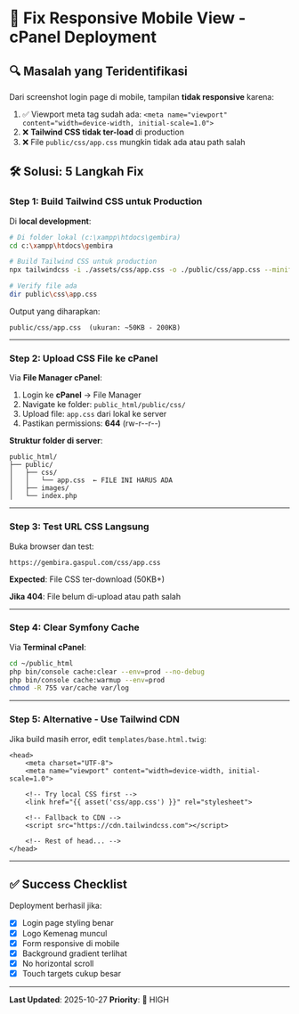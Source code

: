 # 📱 Fix Responsive Mobile View - cPanel Deployment

## 🔍 Masalah yang Teridentifikasi

Dari screenshot login page di mobile, tampilan **tidak responsive** karena:
1. ✅ Viewport meta tag sudah ada: `<meta name="viewport" content="width=device-width, initial-scale=1.0">`
2. ❌ **Tailwind CSS tidak ter-load** di production
3. ❌ File `public/css/app.css` mungkin tidak ada atau path salah

## 🛠️ Solusi: 5 Langkah Fix

### **Step 1: Build Tailwind CSS untuk Production**

Di **local development**:

```bash
# Di folder lokal (c:\xampp\htdocs\gembira)
cd c:\xampp\htdocs\gembira

# Build Tailwind CSS untuk production
npx tailwindcss -i ./assets/css/app.css -o ./public/css/app.css --minify

# Verify file ada
dir public\css\app.css
```

Output yang diharapkan:
```
public/css/app.css  (ukuran: ~50KB - 200KB)
```

---

### **Step 2: Upload CSS File ke cPanel**

Via **File Manager cPanel**:

1. Login ke **cPanel** → File Manager
2. Navigate ke folder: `public_html/public/css/`
3. Upload file: `app.css` dari lokal ke server
4. Pastikan permissions: **644** (rw-r--r--)

**Struktur folder di server**:
```
public_html/
├── public/
│   ├── css/
│   │   └── app.css  ← FILE INI HARUS ADA
│   ├── images/
│   └── index.php
```

---

### **Step 3: Test URL CSS Langsung**

Buka browser dan test:

```
https://gembira.gaspul.com/css/app.css
```

**Expected**: File CSS ter-download (50KB+)

**Jika 404**: File belum di-upload atau path salah

---

### **Step 4: Clear Symfony Cache**

Via **Terminal cPanel**:

```bash
cd ~/public_html
php bin/console cache:clear --env=prod --no-debug
php bin/console cache:warmup --env=prod
chmod -R 755 var/cache var/log
```

---

### **Step 5: Alternative - Use Tailwind CDN**

Jika build masih error, edit `templates/base.html.twig`:

```twig
<head>
    <meta charset="UTF-8">
    <meta name="viewport" content="width=device-width, initial-scale=1.0">

    <!-- Try local CSS first -->
    <link href="{{ asset('css/app.css') }}" rel="stylesheet">

    <!-- Fallback to CDN -->
    <script src="https://cdn.tailwindcss.com"></script>

    <!-- Rest of head... -->
</head>
```

---

## ✅ Success Checklist

Deployment berhasil jika:

- [x] Login page styling benar
- [x] Logo Kemenag muncul
- [x] Form responsive di mobile
- [x] Background gradient terlihat
- [x] No horizontal scroll
- [x] Touch targets cukup besar

---

**Last Updated**: 2025-10-27
**Priority**: 🔴 HIGH
